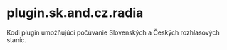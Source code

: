 # plugin.sk.and.cz.radia
Kodi plugin umožňujúci počúvanie Slovenských a Českých rozhlasových staníc.
